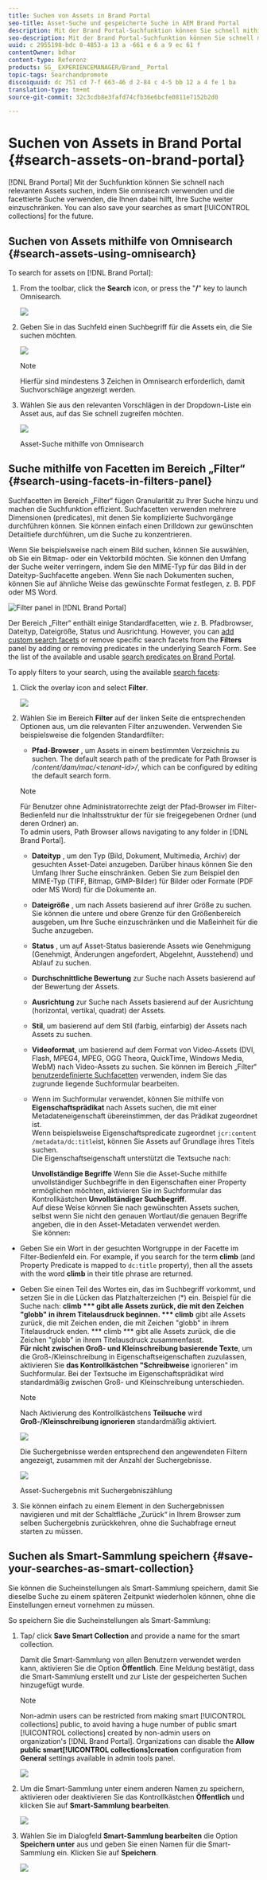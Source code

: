 ```yaml
---
title: Suchen von Assets in Brand Portal
seo-title: Asset-Suche und gespeicherte Suche in AEM Brand Portal
description: Mit der Brand Portal-Suchfunktion können Sie schnell mithilfe von Omnisearch nach relevanten Assets suchen. Mit Suchfiltern können Sie die Suche weiter einschränken. Speichern Sie Ihre Suchen als Smart-Sammlungen, um sie später wiederverwenden zu können.
seo-description: Mit der Brand Portal-Suchfunktion können Sie schnell mithilfe von Omnisearch nach relevanten Assets suchen. Mit Suchfiltern können Sie die Suche weiter einschränken. Speichern Sie Ihre Suchen als Smart-Sammlungen, um sie später wiederverwenden zu können.
uuid: c 2955198-bdc 0-4853-a 13 a -661 e 6 a 9 ec 61 f
contentOwner: bdhar
content-type: Referenz
products: SG_ EXPERIENCEMANAGER/Brand_ Portal
topic-tags: Searchandpromote
discoiquuid: dc 751 cd 7-f 663-46 d 2-84 c 4-5 bb 12 a 4 fe 1 ba
translation-type: tm+mt
source-git-commit: 32c3cdb8e3fafd74cfb36e6bcfe0811e7152b2d0

---
```



# Suchen von Assets in Brand Portal {#search-assets-on-brand-portal}

[!DNL Brand Portal] Mit der Suchfunktion können Sie schnell nach relevanten Assets suchen, indem Sie omnisearch verwenden und die facettierte Suche verwenden, die Ihnen dabei hilft, Ihre Suche weiter einzuschränken. You can also save your searches as smart [!UICONTROL collections] for the future.

## Suchen von Assets mithilfe von Omnisearch {#search-assets-using-omnisearch}

To search for assets on [!DNL Brand Portal]:

1. From the toolbar, click the **Search** icon, or press the "**/**" key to launch Omnisearch.

   ![](assets/omnisearchicon-1.png)

2. Geben Sie in das Suchfeld einen Suchbegriff für die Assets ein, die Sie suchen möchten.

   ![](assets/omnisearch.png)

   >[!NOTE]
   >
   >Hierfür sind mindestens 3 Zeichen in Omnisearch erforderlich, damit Suchvorschläge angezeigt werden.

3. Wählen Sie aus den relevanten Vorschlägen in der Dropdown-Liste ein Asset aus, auf das Sie schnell zugreifen möchten.

   ![](assets/assets-search-result.png)

   Asset-Suche mithilfe von Omnisearch

## Suche mithilfe von Facetten im Bereich „Filter“ {#search-using-facets-in-filters-panel}

Suchfacetten im Bereich „Filter“ fügen Granularität zu Ihrer Suche hinzu und machen die Suchfunktion effizient. Suchfacetten verwenden mehrere Dimensionen (predicates), mit denen Sie komplizierte Suchvorgänge durchführen können. Sie können einfach einen Drilldown zur gewünschten Detailtiefe durchführen, um die Suche zu konzentrieren.

Wenn Sie beispielsweise nach einem Bild suchen, können Sie auswählen, ob Sie ein Bitmap- oder ein Vektorbild möchten. Sie können den Umfang der Suche weiter verringern, indem Sie den MIME-Typ für das Bild in der Dateityp-Suchfacette angeben. Wenn Sie nach Dokumenten suchen, können Sie auf ähnliche Weise das gewünschte Format festlegen, z. B. PDF oder MS Word.

![Filter panel in [!DNL Brand Portal]](assets/file-type-search.png "Filters panel in [! DNL Brand Portal]")

Der Bereich „Filter“ enthält einige Standardfacetten, wie z. B. Pfadbrowser, Dateityp, Dateigröße, Status und Ausrichtung. However, you can [add custom search facets](../using/brand-portal-search-facets.md) or remove specific search facets from the **Filters** panel by adding or removing predicates in the underlying Search Form. See the list of the available and usable [search predicates on Brand Portal](../using/brand-portal-search-facets.md#list-of-search-predicates).

To apply filters to your search, using the available [search facets](../using/brand-portal-search-facets.md):

1. Click the overlay icon and select **Filter**.

   ![](assets/selectorrail.png)

2. Wählen Sie im Bereich **Filter** auf der linken Seite die entsprechenden Optionen aus, um die relevanten Filter anzuwenden.
Verwenden Sie beispielsweise die folgenden Standardfilter:

   * **Pfad-Browser** , um Assets in einem bestimmten Verzeichnis zu suchen. The default search path of the predicate for Path Browser is */content/dam/mac/&lt;tenant-id&gt;/*, which can be configured by editing the default search form.
   >[!NOTE]
   >
   >Für Benutzer ohne Administratorrechte zeigt der Pfad-Browser im Filter-Bedienfeld nur die Inhaltsstruktur der für sie freigegebenen Ordner (und deren Ordner) an.\
   >To admin users, Path Browser allows navigating to any folder in [!DNL Brand Portal].

   * **Dateityp** , um den Typ (Bild, Dokument, Multimedia, Archiv) der gesuchten Asset-Datei anzugeben. Darüber hinaus können Sie den Umfang Ihrer Suche einschränken. Geben Sie zum Beispiel den MIME-Typ (TIFF, Bitmap, GIMP-Bilder) für Bilder oder Formate (PDF oder MS Word) für die Dokumente an.
   * **Dateigröße** , um nach Assets basierend auf ihrer Größe zu suchen. Sie können die untere und obere Grenze für den Größenbereich ausgeben, um Ihre Suche einzuschränken und die Maßeinheit für die Suche anzugeben.
   * **Status** , um auf Asset-Status basierende Assets wie Genehmigung (Genehmigt, Änderungen angefordert, Abgelehnt, Ausstehend) und Ablauf zu suchen.
   * **Durchschnittliche Bewertung** zur Suche nach Assets basierend auf der Bewertung der Assets.
   * **Ausrichtung** zur Suche nach Assets basierend auf der Ausrichtung (horizontal, vertikal, quadrat) der Assets.
   * **Stil**, um basierend auf dem Stil (farbig, einfarbig) der Assets nach Assets zu suchen. 
   * **Videoformat**, um basierend auf dem Format von Video-Assets (DVI, Flash, MPEG4, MPEG, OGG Theora, QuickTime, Windows Media, WebM) nach Video-Assets zu suchen.
   Sie können im Bereich „Filter“ [benutzerdefinierte Suchfacetten](../using/brand-portal-search-facets.md) verwenden, indem Sie das zugrunde liegende Suchformular bearbeiten.

   * Wenn im Suchformular verwendet, können Sie mithilfe von **Eigenschaftsprädikat** nach Assets suchen, die mit einer Metadateneigenschaft übereinstimmen, der das Prädikat zugeordnet ist.\
      Wenn beispielsweise Eigenschaftspredicate zugeordnet `jcr:content /metadata/dc:title`ist, können Sie Assets auf Grundlage ihres Titels suchen.\
      Die Eigenschaftseigenschaft unterstützt die Textsuche nach:

      **Unvollständige Begriffe**
Wenn Sie die Asset-Suche mithilfe unvollständiger Suchbegriffe in den Eigenschaften einer Property ermöglichen möchten, aktivieren Sie im Suchformular das Kontrollkästchen **Unvollständiger Suchbegriff**.\
      Auf diese Weise können Sie nach gewünschten Assets suchen, selbst wenn Sie nicht den genauen Wortlaut/die genauen Begriffe angeben, die in den Asset-Metadaten verwendet werden.\
      Sie können:
* Geben Sie ein Wort in der gesuchten Wortgruppe in der Facette im Filter-Bedienfeld ein. For example, if you search for the term **climb** (and Property Predicate is mapped to `dc:title` property), then all the assets with the word **climb** in their title phrase are returned.
* Geben Sie einen Teil des Wortes ein, das im Suchbegriff vorkommt, und setzen Sie in die Lücken das Platzhalterzeichen (*) ein.
Beispiel für die Suche nach:
      **climb *** gibt alle Assets zurück, die mit den Zeichen "globb" in ihrem Titelausdruck beginnen.
      *** climb** gibt alle Assets zurück, die mit Zeichen enden, die mit Zeichen "globb" in ihrem Titelausdruck enden.
      *** climb *** gibt alle Assets zurück, die die Zeichen "globb" in ihrem Titelausdruck zusammenfasst.\
      **Für nicht zwischen Groß- und Kleinschreibung basierende Texte**,
um die Groß-/Kleinschreibung in Eigenschaftseigenschaften zuzulassen, aktivieren Sie **das Kontrollkästchen "Schreibweise** ignorieren" im Suchformular. Bei der Textsuche im Eigenschaftsprädikat wird standardmäßig zwischen Groß- und Kleinschreibung unterschieden.
   >[!NOTE]
   >
   >Nach Aktivierung des Kontrollkästchens **Teilsuche** wird **Groß-/Kleinschreibung ignorieren** standardmäßig aktiviert.

   ![](assets/wildcard-prop-1.png)

   Die Suchergebnisse werden entsprechend den angewendeten Filtern angezeigt, zusammen mit der Anzahl der Suchergebnisse.

   ![](assets/omnisearch-with-filters.png)

   Asset-Suchergebnis mit Suchergebniszählung

3. Sie können einfach zu einem Element in den Suchergebnissen navigieren und mit der Schaltfläche „Zurück“ in Ihrem Browser zum selben Suchergebnis zurückkehren, ohne die Suchabfrage erneut starten zu müssen.

## Suchen als Smart-Sammlung speichern {#save-your-searches-as-smart-collection}

Sie können die Sucheinstellungen als Smart-Sammlung speichern, damit Sie dieselbe Suche zu einem späteren Zeitpunkt wiederholen können, ohne die Einstellungen erneut vornehmen zu müssen.

So speichern Sie die Sucheinstellungen als Smart-Sammlung:

1. Tap/ click **Save Smart Collection** and provide a name for the smart collection.

   Damit die Smart-Sammlung von allen Benutzern verwendet werden kann, aktivieren Sie die Option **Öffentlich**. Eine Meldung bestätigt, dass die Smart-Sammlung erstellt und zur Liste der gespeicherten Suchen hinzugefügt wurde.

   >[!NOTE]
   >
   >Non-admin users can be restricted from making smart [!UICONTROL collections] public, to avoid having a huge number of public smart [!UICONTROL collections] created by non-admin users on organization's [!DNL Brand Portal]. Organizations can disable the **Allow public smart[!UICONTROL collections]creation** configuration from **General** settings available in admin tools panel.

   ![](assets/save_smartcollectionui.png)

1. Um die Smart-Sammlung unter einem anderen Namen zu speichern, aktivieren oder deaktivieren Sie das Kontrollkästchen **Öffentlich** und klicken Sie auf **Smart-Sammlung bearbeiten**.

   ![](assets/edit_smartcollection.png)

1. Wählen Sie im Dialogfeld **Smart-Sammlung bearbeiten** die Option **Speichern unter** aus und geben Sie einen Namen für die Smart-Sammlung ein. Klicken Sie auf **Speichern**.

   ![](assets/saveas_smartsearch.png)
